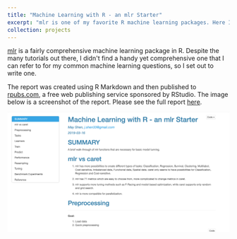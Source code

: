 ```yaml
---
title: "Machine Learning with R - an mlr Starter"
excerpt: "mlr is one of my favorite R machine learning packages. Here I wrote a walk-through of the package to help myself and hopefully be of some help to folks out there as well!"
collection: projects
---
```


[mlr](https://mlr.mlr-org.com/index.html) is a fairly comprehensive machine learning package in R. Despite the many tutorials out there, I didn't find a handy yet comprehensive one that I can refer to for my common machine learning questions, so I set out to write one.

The report was created using R Markdown and then published to [rpubs.com](https://rpubs.com), a free web publishing service sponsored by RStudio. The image below is a screenshot of the report. Please see the full report [here](http://rpubs.com/mayjh/mlr_starter).

<img src='/images/mlr_report.png'>
